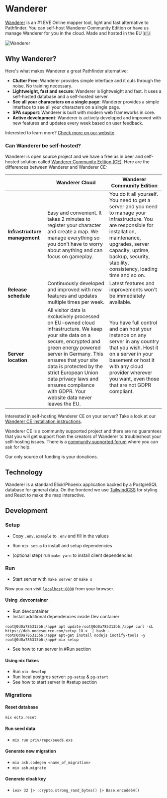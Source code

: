 # Wanderer

[Wanderer](https://wanderer.ltd/) is an #1 EVE Online mapper tool, light and fast alternative to Pathfinder. You can self-host Wanderer Community Edition or have us manage Wanderer for you in the cloud. Made and hosted in the EU 🇪🇺

![Wanderer](https://wanderer.ltd/images/news/09-10-map-features-guide/cover.png)

## Why Wanderer?

Here's what makes Wanderer a great Pathfinder alternative:

- **Clutter Free**: Wanderer provides simple interface and it cuts through the noise. No training necessary.
- **Lightweight, fast and secure**: Wanderer is lightweight and fast. It uses a self-hosted database and a self-hosted server.
- **See all your characaters on a single page**: Wanderer provides a simple interface to see all your characters on a single page.
- **SPA support**: Wanderer is built with modern web frameworks in core.
- **Active development**: Wanderer is actively developed and improved with new features and updates every week based on user feedback.

Interested to learn more? [Check more on our website](https://wanderer.ltd/news).

### Can Wanderer be self-hosted?

Wanderer is open source project and we have a free as in beer and self-hosted solution called [Wanderer Community Edition (CE)](https://wanderer.ltd/news/community-edition). Here are the differences between Wanderer and Wanderer CE:

|  | Wanderer Cloud  | Wanderer Community Edition |
| ------------- | ------------- | ------------- |
| **Infrastructure management** | Easy and convenient. It takes 2 minutes to register your character and create a map. We manage everything so you don’t have to worry about anything and can focus on gameplay. | You do it all yourself. You need to get a server and you need to manage your infrastructure. You are responsible for installation, maintenance, upgrades, server capacity, uptime, backup, security, stability, consistency, loading time and so on.|
| **Release schedule** | Continuously developed and improved with new features and updates multiple times per week. | Latest features and improvements won't be immediately available.|
| **Server location** | All visitor data is exclusively processed on EU-owned cloud infrastructure. We keep your site data on a secure, encrypted and green energy powered server in Germany. This ensures that your site data is protected by the strict European Union data privacy laws and ensures compliance with GDPR. Your website data never leaves the EU. | You have full control and can host your instance on any server in any country that you wish. Host it on a server in your basement or host it with any cloud provider wherever you want, even those that are not GDPR compliant.|

Interested in self-hosting Wanderer CE on your server? Take a look at our [Wanderer CE installation instructions](https://github.com/wanderer-industries/community-edition/).

Wanderer CE is a community supported project and there are no guarantees that you will get support from the creators of Wanderer to troubleshoot your self-hosting issues. There is a [community supported forum](https://github.com/orgs/wanderer-industries/discussions/4) where you can ask for help.

Our only source of funding is your donations.

## Technology

Wanderer is a standard Elixir/Phoenix application backed by a PostgreSQL database for general data. On the frontend we use [TailwindCSS](https://tailwindcss.com/) for styling and React to make the map interactive.

## Development

### Setup

- Copy `.env.example` to `.env` and fill in the values

- Run `mix setup` to install and setup dependencies
- (optional step) run `make yarn` to install client dependencies

### Run

- Start server with `make server` or `make s`

Now you can visit [`localhost:8000`](http://localhost:8000) from your browser.

#### Using .devcontainer

- Run devcontainer
- Install additional dependencies inside Dev container

`root@0d0a785313b6:/app# apt update`
`root@0d0a785313b6:/app# curl -sL https://deb.nodesource.com/setup_18.x  | bash -`
`root@0d0a785313b6:/app# apt-get install nodejs inotify-tools -y`
`root@0d0a785313b6:/app# mix setup`

- See how to run server in #Run section

#### Using nix flakes

- Run `nix develop`
- Run local postgres server: `pg-setup` & `pg-start`
- See how to start server in #setup section

### Migrations

#### Reset database

`mix ecto.reset`

#### Run seed data

- `mix run priv/repo/seeds.exs`

#### Generate new migration

- `mix ash.codegen <name_of_migration>`
- `mix ash.migrate`

#### Generate cloak key

- `iex> 32 |> :crypto.strong_rand_bytes() |> Base.encode64()`
